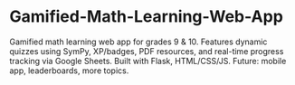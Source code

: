 # Gamified-Math-Learning-Web-App
Gamified math learning web app for grades 9 &amp; 10. Features dynamic quizzes using SymPy, XP/badges, PDF resources, and real-time progress tracking via Google Sheets. Built with Flask, HTML/CSS/JS. Future: mobile app, leaderboards, more topics.

